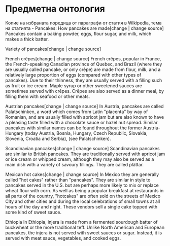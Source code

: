 # Предметна онтология

Копие на избраната поредица от параграфи от статия в Wikipedia, тема на статията - Pancakes:
How pancakes are made[change | change source]
Pancakes contain a baking powder, eggs, flour sugar, and milk, which makes a thick batter. 

Variety of pancakes[change | change source]

French crêpes[change | change source]
French crêpes, popular in France, the French-speaking Canadian province of Quebec, and Brazil (where they are usually called pancake, or only crêpe) are made from flour, milk, and a relatively large proportion of eggs (compared with other types of pancakes). Due to their thinness, they are usually served with a filling such as fruit or ice cream. Maple syrup or other sweetened sauces are sometimes served with crêpes. Crêpes are also served as a dinner meal, by filling them with seafood or other meats.

Austrian pancakes[change | change source]
In Austria, pancakes are called Palatschinken, a word which comes from Latin "placenta" by way of Romanian, and are usually filled with apricot jam but are also known to have a pleasing taste filled with a chocolate sauce or hazel nut spread. Similar pancakes with similar names can be found throughout the former Austria-Hungary (today Austria, Bosnia, Hungary, Czech Republic, Slovakia, Slovenia, Croatia and Serbia), (see Palatschinken).

Scandinavian pancakes[change | change source]
Scandinavian pancakes are similar to British pancakes. They are traditionally served with apricot jam or ice cream or whipped cream, although they may also be served as a main dish with a variety of savoury fillings. They are called plättar.

Mexican hot cakes[change | change source]
In Mexico they are generally called "hot cakes" rather than "pancakes". They are similar in style to pancakes served in the U.S. but are perhaps more likely to mix or replace wheat flour with corn. As well as being a popular breakfast at restaurants in all parts of the country, "hotcakes" are often sold on the streets of Mexico City and other cities and during the local celebrations of small towns at all hours of the day and night. These vendors sell a single cake topped with some kind of sweet sauce.

Ethiopia
In Ethiopia, injera is made from a fermented sourdough batter of buckwheat or the more traditional teff. Unlike North American and European pancakes, the injera is not served with sweet sauces or sugar. Instead, it is served with meat sauce, vegetables, and cooked eggs.

